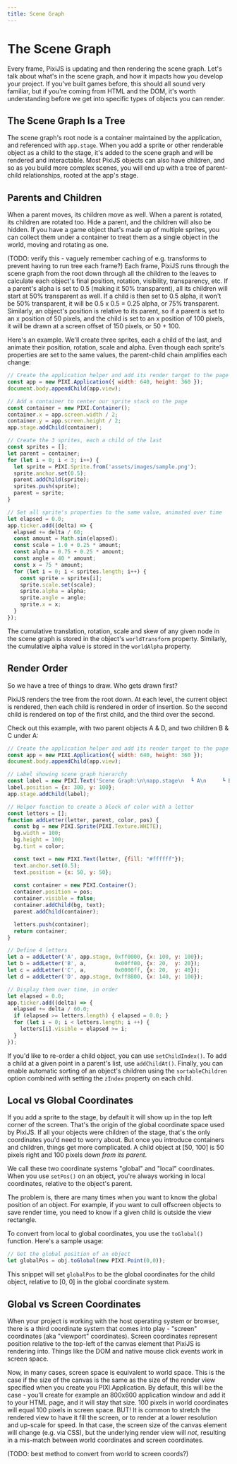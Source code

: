 ```yaml
---
title: Scene Graph
---
```

# The Scene Graph

Every frame, PixiJS is updating and then rendering the scene graph.  Let's talk about what's in the scene graph, and how it impacts how you develop your project.  If you've built games before, this should all sound very familiar, but if you're coming from HTML and the DOM, it's worth understanding before we get into specific types of objects you can render.

## The Scene Graph Is a Tree

The scene graph's root node is a container maintained by the application, and referenced with `app.stage`.  When you add a sprite or other renderable object as a child to the stage, it's added to the scene graph and will be rendered and interactable.  Most PixiJS objects can also have children, and so as you build more complex scenes, you will end up with a tree of parent-child relationships, rooted at the app's stage.

## Parents and Children

When a parent moves, its children move as well.  When a parent is rotated, its children are rotated too.  Hide a parent, and the children will also be hidden.  If you have a game object that's made up of multiple sprites, you can collect them under a container to treat them as a single object in the world, moving and rotating as one.

(TODO: verify this - vaguely remember caching of e.g. transforms to prevent having to run tree each frame?)  Each frame, PixiJS runs through the scene graph from the root down through all the children to the leaves to calculate each object's final position, rotation, visibility, transparency, etc.  If a parent's alpha is set to 0.5 (making it 50% transparent), all its children will start at 50% transparent as well.  If a child is then set to 0.5 alpha, it won't be 50% transparent, it will be 0.5 x 0.5 = 0.25 alpha, or 75% transparent.  Similarly, an object's position is relative to its parent, so if a parent is set to an x position of 50 pixels, and the child is set to an x position of 100 pixels, it will be drawn at a screen offset of 150 pixels, or 50 + 100.

Here's an example.  We'll create three sprites, each a child of the last, and animate their position, rotation, scale and alpha.  Even though each sprite's properties are set to the same values, the parent-child chain amplifies each change:

```javascript
// Create the application helper and add its render target to the page
const app = new PIXI.Application({ width: 640, height: 360 });
document.body.appendChild(app.view);

// Add a container to center our sprite stack on the page
const container = new PIXI.Container();
container.x = app.screen.width / 2;
container.y = app.screen.height / 2;
app.stage.addChild(container);

// Create the 3 sprites, each a child of the last
const sprites = [];
let parent = container;
for (let i = 0; i < 3; i++) {
  let sprite = PIXI.Sprite.from('assets/images/sample.png');
  sprite.anchor.set(0.5);
  parent.addChild(sprite);
  sprites.push(sprite);
  parent = sprite;
}

// Set all sprite's properties to the same value, animated over time
let elapsed = 0.0;
app.ticker.add((delta) => {
  elapsed += delta / 60;
  const amount = Math.sin(elapsed);
  const scale = 1.0 + 0.25 * amount;
  const alpha = 0.75 + 0.25 * amount;
  const angle = 40 * amount;
  const x = 75 * amount;
  for (let i = 0; i < sprites.length; i++) {
    const sprite = sprites[i];
    sprite.scale.set(scale);
    sprite.alpha = alpha;
    sprite.angle = angle;
    sprite.x = x;
  }
});
```

The cumulative translation, rotation, scale and skew of any given node in the scene graph is stored in the object's `worldTransform` property.  Similarly, the cumulative alpha value is stored in the `worldAlpha` property.

## Render Order

So we have a tree of things to draw.  Who gets drawn first?

PixiJS renders the tree from the root down.  At each level, the current object is rendered, then each child is rendered in order of insertion.  So the second child is rendered on top of the first child, and the third over the second.

Check out this example, with two parent objects A & D, and two children B & C under A:

```javascript
// Create the application helper and add its render target to the page
const app = new PIXI.Application({ width: 640, height: 360 });
document.body.appendChild(app.view);

// Label showing scene graph hierarchy
const label = new PIXI.Text('Scene Graph:\n\napp.stage\n  ┗ A\n     ┗ B\n     ┗ C\n  ┗ D', {fill: '#ffffff'});
label.position = {x: 300, y: 100};
app.stage.addChild(label);

// Helper function to create a block of color with a letter
const letters = [];
function addLetter(letter, parent, color, pos) {
  const bg = new PIXI.Sprite(PIXI.Texture.WHITE);
  bg.width = 100;
  bg.height = 100;
  bg.tint = color;

  const text = new PIXI.Text(letter, {fill: "#ffffff"});
  text.anchor.set(0.5);
  text.position = {x: 50, y: 50};
  
  const container = new PIXI.Container();
  container.position = pos;
  container.visible = false;
  container.addChild(bg, text);
  parent.addChild(container);

  letters.push(container);
  return container;
}

// Define 4 letters
let a = addLetter('A', app.stage, 0xff0000, {x: 100, y: 100});
let b = addLetter('B', a,         0x00ff00, {x: 20,  y: 20});
let c = addLetter('C', a,         0x0000ff, {x: 20,  y: 40});
let d = addLetter('D', app.stage, 0xff8800, {x: 140, y: 100});

// Display them over time, in order
let elapsed = 0.0;
app.ticker.add((delta) => {
  elapsed += delta / 60.0;
  if (elapsed >= letters.length) { elapsed = 0.0; }
  for (let i = 0; i < letters.length; i ++) {
    letters[i].visible = elapsed >= i;
  }
});
```

If you'd like to re-order a child object, you can use `setChildIndex()`.  To add a child at a given point in a parent's list, use `addChildAt()`.  Finally, you can enable automatic sorting of an object's children using the `sortableChildren` option combined with setting the `zIndex` property on each child.

## Local vs Global Coordinates

If you add a sprite to the stage, by default it will show up in the top left corner of the screen.  That's the origin of the global coordinate space used by PixiJS.  If all your objects were children of the stage, that's the only coordinates you'd need to worry about.  But once you introduce containers and children, things get more complicated.  A child object at [50, 100] is 50 pixels right and 100 pixels down *from its parent*.

We call these two coordinate systems "global" and "local" coordinates.  When you use `setPos()` on an object, you're always working in local coordinates, relative to the object's parent.

The problem is, there are many times when you want to know the global position of an object.  For example, if you want to cull offscreen objects to save render time, you need to know if a given child is outside the view rectangle.

To convert from local to global coordinates, you use the `toGlobal()` function.  Here's a sample usage:

```javascript
// Get the global position of an object
let globalPos = obj.toGlobal(new PIXI.Point(0,0));
```

This snippet will set `globalPos` to be the global coordinates for the child object, relative to [0, 0] in the global coordinate system.

## Global vs Screen Coordinates

When your project is working with the host operating system or browser, there is a third coordinate system that comes into play - "screen" coordinates (aka "viewport" coordinates).  Screen coordinates represent position relative to the top-left of the canvas element that PixiJS is rendering into.  Things like the DOM and native mouse click events work in screen space.  

Now, in many cases, screen space is equivalent to world space.  This is the case if the size of the canvas is the same as the size of the render view specified when you create you PIXI.Application.  By default, this will be the case - you'll create for example an 800x600 application window and add it to your HTML page, and it will stay that size.  100 pixels in world coordinates will equal 100 pixels in screen space.  BUT!  It is common to stretch the rendered view to have it fill the screen, or to render at a lower resolution and up-scale for speed.  In that case, the screen size of the canvas element will change (e.g. via CSS), but the underlying render view will *not*, resulting in a mis-match between world coordinates and screen coordinates.

(TODO: best method to convert from world to screen coords?)